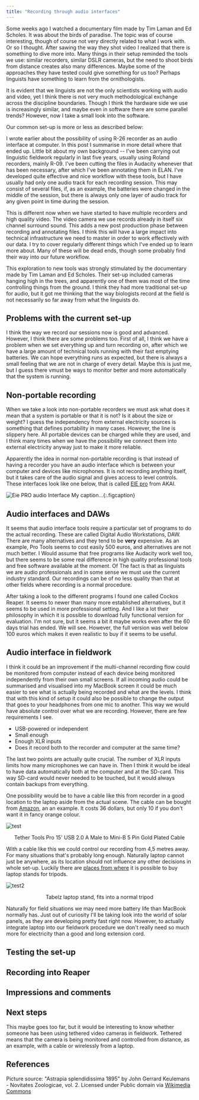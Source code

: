 ```yaml
---
title: "Recording through audio interfaces"
---
```


Some weeks ago I watched a documentary film made by Tim Laman and Ed Scholes. It was about the birds of paradise. The topic was of course interesting, though of course not very directly related to what I work with. Or so I thought. After sawing the way they shot video I realized that there is something to dive more into. Many things in their setup reminded the tools we use: similar recorders, similar DSLR cameras, but the need to shoot birds from distance creates also many differences. Maybe some of the approaches they have tested could give something for us too? Perhaps linguists have something to learn from the ornithologists.

It is evident that we linguists are not the only scientists working with audio and video, yet I think there is not very much methodological exchange across the discipline boundaries. Though I think the hardware side we use is increasingly similar, and maybe even in software there are some parallel trends? However, now I take a small look into the software.

Our common set-up is more or less as described below:

I wrote earlier about the possibility of using R-26 recorder as an audio interface at computer. In this post I summarise in more detail where that ended up. Little bit about my own background -- I've been carrying out linguistic fieldwork regularly in last five years, usually using Roland recorders, mainly R-09. I've been cutting the files in Audacity whenever that has been necessary, after which I've been annotating them in ELAN. I've developed quite effective and nice workflow with these tools, but I have usually had only one audio track for each recording session. This may consist of several files, if, as an example, the batteries were changed in the middle of the session, but there is always only one layer of audio track for any given point in time during the session.

This is different now when we have started to have multiple recorders and high quality video. The video camera we use records already in itself six channel surround sound. This adds a new post production phase between recording and annotating files. I think this will have a large impact into technical infrastructure we need to master in order to work effectively with our data. I try to cover regularly different things which I've ended up to learn more about. Many of these will be dead ends, though some probably find their way into our future workflow.

This exploration to new tools was strongly stimulated by the documentary made by Tim Laman and Ed Scholes. Their set-up included cameras hanging high in the trees, and apparently one of them was most of the time controlling things from the ground. I think they had more traditional set-up for audio, but it got me thinking that the way biologists record at the field is not necessarily so far away from what the linguists do.

## Problems with the current set-up

I think the way we record our sessions now is good and advanced. However, I think there are some problems too. First of all, I think we have a problem when we set everything up and turn recording on, after which we have a large amount of technical tools running with their fast emptying batteries. We can hope everything runs as expected, but there is always a small feeling that we are not in charge of every detail. Maybe this is just me, but I guess there vmust be ways to monitor better and more automatically that the system is running.

## Non-portable recording

When we take a look into non-portable recorders we must ask what does it mean that a system is portable or that it is not? Is it about the size or weight? I guess the independency from external electricity sources is something that defines portability in many cases. However, the line is slippery here. All portable devices can be charged while they are used, and I think many times when we have the possibility we connect them into external electricity anyway just to make it more reliable.

Apparently the idea in normal non-portable recording is that instead of having a recorder you have an audio interface which is between your computer and devices like microphones. It is not recording anything itself, but it takes care of the audio signal and gives access to level controls. These interfaces look like one below, that is called [EIE pro](http://www.akaipro.com/product/eiepro) from AKAI.

![Eie PRO audio Interface](/medias/images/eie_pro.png)
My caption...{:.figcaption}

## Audio interfaces and DAWs

It seems that audio interface tools require a particular set of programs to do the actual recording. These are called Digital Audio Workstations, DAW. There are many alternatives and they tend to be **very** expensive. As an example, Pro Tools seems to cost easily 500 euros, and alternatives are not much better. I Would assume that free programs like Audacity work well too, but there seems to be some real difference in high quality professional tools and free software available at the moment. Of The fact is that as linguists we are audio professionals and in some sense we must use the current industry standard. Our recordings can be of no less quality than that at other fields where recording is a normal procedure.

After taking a look to the different programs I found one called Cockos Reaper. It seems to newer than many more established alternatives, but it seems to be used in more professional setting. And I like a lot their philosophy in which it is possible to download fully functional version for evaluation. I'm not sure, but it seems a bit it maybe works even after the 60 days trial has ended. We will see. However, the full version was well below 100 euros which makes it even realistic to buy if it seems to be useful.

## Audio interface in fieldwork

I think it could be an improvement if the multi-channel recording flow could be monitored from computer instead of each device being monitored independently from their own small screens. If all incoming audio could be summarised and visualised into my MacBook screen it could be much easier to see what is actually being recorded and what are the levels. I think that with this kind of setup it could also be possible to change the output that goes to your headphones from one mic to another. This way we would have absolute control over what we are recording. However, there are few requirements I see.

- USB-powered or independent
- Small enough
- Enough XLR inputs
- Does it record both to the recorder and computer at the same time?

The last two points are actually quite crucial. The number of XLR inputs limits how many microphones we can have in. Then I think it would be ideal to have data automatically both at the computer and at the SD-card. This way SD-card would never needed to be touched, but it would always contain backups from everything.

One possibility would be to have a cable like this from recorder in a good location to the laptop aside from the actual scene. The cable can be bought from [Amazon](http://www.amazon.com/Tether-Tools-Mini-B-Plated-High-Visibility/dp/B00827MK3S/ref=pd_bxgy_p_text_y), an an example. It costs 36 dollars, but only 10 if you don't want it in fancy orange colour.

![test](/medias/images/USB-5pin.jpg)
<center>Tether Tools Pro 15' USB 2.0 A Male to Mini-B 5 Pin Gold Plated Cable</center>

With a cable like this we could control our recording from 4,5 metres away.  For many situations that's probably long enough. Naturally laptop cannot just be anywhere, as its location should not influence any other decisions in whole set-up. Luckily there are [places from where](http://www.tabelz.com/sp135m-macbook-pro-air-mac-laptop-stand.html) it is possible to buy laptop stands for tripods.



![test2](/medias/images/laptop-platform.jpg)
<center>Tabelz laptop stand, fits into a normal tripod</center>

Naturally for field situations we may need more battery life than MacBook normally has. Just out of curiosity I'll be taking look into the world of solar panels, as they are developing pretty fast right now. However, to actually integrate laptop into our fieldwork procedure we don't really need so much more for electricity than a good and long extension cord.

## Testing the set-up

## Recording into Reaper

## Impressions and comments

## Next steps

This maybe goes too far, but it would be interesting to know whether someone has been using tethered video cameras in fieldwork. Tethered means that the camera is being monitored and controlled from distance, as an example, with a cable or wirelessly from a laptop.

## References

Picture source: "Astrapia splendidissima 1895" by John Gerrard Keulemans - Novitates Zoologicae, vol. 2. Licensed under Public domain via [Wikimedia Commons](http://commons.wikimedia.org/wiki/File:Astrapia_splendidissima_1895.jpg)
